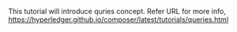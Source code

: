 This tutorial will introduce quries concept.
Refer URL for more info, https://hyperledger.github.io/composer/latest/tutorials/queries.html
